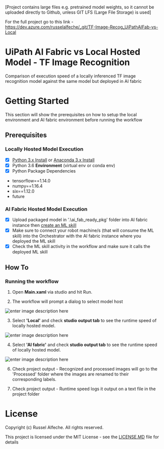 [Project contains large files e.g. pretrained model weights, so it cannot be uploaded directly to Github, unless GIT LFS (Large File Storage) is used]

For the full project go to this link - https://dev.azure.com/russelalfeche/_git/TF-Image-Recog_UiPathAIFab-vs-Local

# UiPath AI Fabric vs Local Hosted Model - TF Image Recognition
Comparison of execution speed of a locally inferenced TF image recognition model against the same model but deployed in AI fabric

# Getting Started
This section will show the prerequisites on how to setup the local environment and AI fabric environment before running the workflow

## Prerequisites

### Locally Hosted Model Execution
 - [x] [Python 3.x Install](https://www.python.org/downloads/) or [Anaconda 3.x Install](https://www.anaconda.com/products/individual)
 - [x] Python 3.6 **Environment** (virtual env or conda env)
 - [x] Python Package Dependencies 
 - tensorflow==1.14.0
- numpy==1.16.4
- six==1.12.0
- future

### AI Fabric Hosted Model Execution
 - [x] Upload packaged model in '.\ai_fab_ready_pkg' folder into AI fabric instance then [create an ML skill](https://docs.uipath.com/orchestrator/docs/about-ml-skills)
 - [x] Make sure to connect your robot machine/s (that will consume the ML skill) into the Orchestrator with the AI fabric instance where you deployed the ML skill
 - [x] Check the ML skill activity in the workflow and make sure it calls the deployed ML skill

## How To

### Running the workflow

1. Open **Main.xaml** via studio and hit Run.

2. The workflow will prompt a dialog to select model host 


![enter image description here](https://lh3.googleusercontent.com/QhqpGEfiYOaAQvp5BJUX_sY37yG5eH9GAyN9D61QZtoRXGZkBv0OeRJik3wvUnGD5-XTC5kUxnFMO4CQFO1WiCM4M1Ym9e7jmSMpCg7fo9Ux7YG8KwzJlYJTunamUziVU1RLUvOaOjJQbHI7EX24q3kCmOsWEgNdpASouqslKGlwaF6MIYHITyyEuCX6pfW2Ph_nsR5cbnV4DhI6USY-PaeYxsz9xD0q1qcqJ52NSBtt-kGhKmk0RNOn5GvtWcpi0i1BEW1m2KGSgkcSl0gqMVQGH6tWn6VT265p0gkZqc_fTW4sX4C6trqkkE1wxGTd3s1T5UNlsU889GBbupDuvhOQQ692xs_DT58-E98eHS0mYTAvdMB1kbcj4Cl9gMrzqAd_WUpQ1VOeeM5_JIkx9FvrgYUx8ocm1KOtHYRlkvPYF34iFsuAyz4OZXGzs5stWzi8_rH6GRo9DpOc_rZshmHuyDJcktp803i7eyglnf_lCcce-40VIDpy3DKlTrVkVGctTE-0tqqQBhc84fuPzD3seljgNOiLRpasT_dY0FSv_9UDDbKedpWdOBZFlTJLCaaNAdpehJ5ZyM64fLTVD6wku63ePz0ZVSZXOGc4K3xt1Igr57QJdmfr9DX7cVRKCzk_RotAcfJtmZcARh2uwPCo9NVJP_tCngqZ9klkUYRmrYqUiKBJrgDzy0ML)


3. Select **'Local'** and check **studio output tab** to see the runtime speed of locally hosted model.


![enter image description here](https://lh3.googleusercontent.com/pw/ACtC-3fndKfjnHlMBm0MYKmZzFbHWV1k2rGPLyMtayQLOHX_gMtB2KSvfOWDM3XtidBw2rsx55mLG8Tko1Ca1H9dsdjGn3MneagX3RYqzfrjuyRC4j-NwPyFIS-r62K5ZIcbnQ28BzZlhBFUNqjIWqyAvTC8)


4. Select **'AI fabric'** and check **studio output tab** to see the runtime speed of locally hosted model.


![enter image description here](https://lh3.googleusercontent.com/r2sD1UpcwEbrGk-6ZRfFk6Y76A3gOVZcMVqiPa2Sg11ZkSf1rFMHgbeMRELocCgIm8mKIC4Ea6_X1e_FzpEOgMFlo8-sDhMtkMY27J7hB7HQjJeTxM7KaACWYtLb-9FCLC5al9fwMrgA4Vi7G4rIi_8O3ZT7ocu1GW92O9mI0wbvqq3ngRQqix8LGcJ0rdFpyNtjvnBlcA8K8eIhOLqrrSHwOAmnENDdGI3YGVGPYIHvO6Yestkq57-STfqgKWJ8Lv-8Fw28LuXA0eVnSoWWhFBMqplxi-NjaUAIC5VXpO5oN1zNNbpKbJVOqfqZ71oZqFBFk5CvpnuCSCplTchY3GV5H9nQtGEIUjZxWKIspfU-d15nlo3xuBysegDDdNQdWOBrk0h00DPnZZrn6G_L6n1daYwIiC9AwiDf3YBo2SAo5Jj44TdxTGeHwKopMH-i_7yU1LAQq51skCqW96pTFt-ij91bNCbfjVl-Z0juIeLB_RveXc99rAfG03T_IrLpf-oc0meC1ky_sy9dB63f31usMEcXb_2v37R8U8QfIkTBs5Gb8QuX-Rqmf357PGvwlZbF7Z_tRiQ5VJNolOHzwrjYt0dzcedR-WdVgu6H2Co2nEkbfe5qMLiClGrYqMadzP61uDzF8YeGKZIRnsHsUhjie0EcSRbHku_U_JTpwalCqQHB93atUPTq2kdb)


6. Check project output - Recognized and processed images will go to the 'Processed' folder where the images are renamed to their corresponding labels.


7. Check project output - Runtime speed logs it output on a text file in the project folder

# License
Copyright (c) Russel Alfeche. All rights reserved.

This project is licensed under the MIT License - see the [LICENSE.MD](LICENSE.md) file for details
